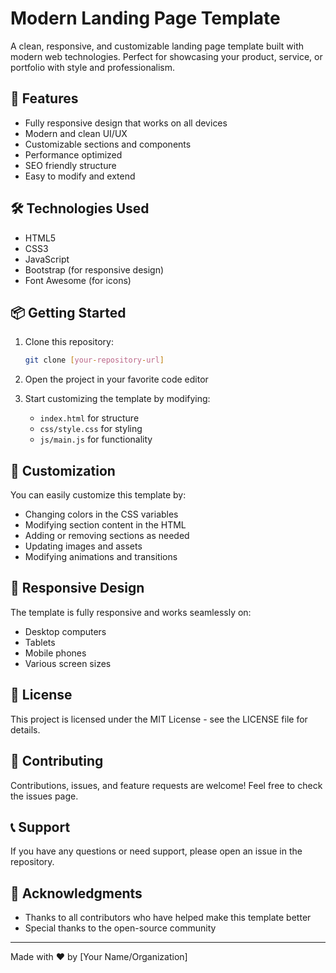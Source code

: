 # Modern Landing Page Template

A clean, responsive, and customizable landing page template built with modern web technologies. Perfect for showcasing your product, service, or portfolio with style and professionalism.

## 🚀 Features

- Fully responsive design that works on all devices
- Modern and clean UI/UX
- Customizable sections and components
- Performance optimized
- SEO friendly structure
- Easy to modify and extend

## 🛠️ Technologies Used

- HTML5
- CSS3
- JavaScript
- Bootstrap (for responsive design)
- Font Awesome (for icons)

## 📦 Getting Started

1. Clone this repository:
   ```bash
   git clone [your-repository-url]
   ```

2. Open the project in your favorite code editor

3. Start customizing the template by modifying:
   - `index.html` for structure
   - `css/style.css` for styling
   - `js/main.js` for functionality

## 🎨 Customization

You can easily customize this template by:
- Changing colors in the CSS variables
- Modifying section content in the HTML
- Adding or removing sections as needed
- Updating images and assets
- Modifying animations and transitions

## 📱 Responsive Design

The template is fully responsive and works seamlessly on:
- Desktop computers
- Tablets
- Mobile phones
- Various screen sizes

## 📄 License

This project is licensed under the MIT License - see the LICENSE file for details.

## 🤝 Contributing

Contributions, issues, and feature requests are welcome! Feel free to check the issues page.

## 📞 Support

If you have any questions or need support, please open an issue in the repository.

## 🙏 Acknowledgments

- Thanks to all contributors who have helped make this template better
- Special thanks to the open-source community

---

Made with ❤️ by [Your Name/Organization]
